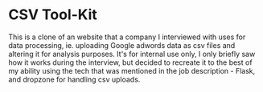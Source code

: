 # CSV Tool-Kit

This is a clone of an website that a company I interviewed with uses for data processing, ie. uploading Google adwords data as csv files and altering it for analysis purposes. It's for internal use only, I only briefly saw how it works during the interview, but decided to recreate it to the best of my ability using the tech that was mentioned in the job description - Flask, and dropzone for handling csv uploads.

